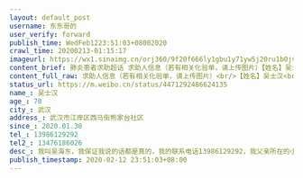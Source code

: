```yaml
---
layout: default_post
username: 东东哥的
user_verify: forward
publish_time: WedFeb1223:51:03+08002020
crawl_time: 20200213-01:15:17
imageurl: https://wx1.sinaimg.cn/orj360/9f20f666ly1gbu1y71yw5j20ru1b0jv2.jpg,https://wx2.sinaimg.cn/orj360/9f20f666ly1gbu1y6rdmkj20te15uwlk.jpg,https://wx3.sinaimg.cn/orj360/9f20f666ly1gbu1y78yh7j20u0140jux.jpg
content_brief: 肺炎患者求助超话 求助人信息（若有相关化验单，请上传图片）【姓名】吴士汉【年龄】70【所在城市】武汉【所在小区、社区】武汉市江岸区西马街熊家台社区【患病时间】2020.01.30【联系方式】13986129292【其他紧急联系人】13476186026【病情描述】 人】13476186026【病情描述】 我叫吴海 ...全文
content_full_raw: 求助人信息（若有相关化验单，请上传图片）<br/>【姓名】吴士汉<br/>【年龄】70<br/>【所在城市】武汉<br/>【所在小区、社区】武汉市江岸区西马街熊家台社区<br/>【患病时间】2020.01.30<br/>【联系方式】13986129292<br/>【其他紧急联系人】13476186026<br/>【病情描述】人】13476186026<br/>【病情描述】我叫吴海东，我保证我说的话都是真的，我的联系电话:13986129292，我父亲所在的小区是江岸区台北路6号台南花园，隶属于西马街道熊家台社区。我的父亲（吴士汉、70岁）在1月30日发烧后未退，由于10多天未出门，一直以为是咽喉炎的老毛病，于2月4日到新华医院就医，ct显示双肺严重感染，目前已呼吸急促。只能打针、吃药控制。我的母亲（熊才英、69岁）无明显症状，但到医院CT检查，双肺也已轻度感染，目前吃药控制。多次向社区反映没有结果都只是等。等了这么多天！<br/>我想问一下政府，我父亲71岁了，现在又开始低烧了，双肺磨玻璃密度影，呼吸又开始困难了，核酸检测是阴性，今天又两次打了市长热线只是记录，根本都不能收治！！！跟社区反应，让我们打120自己送医院，或者再去做核酸检测，政府啊、社区啊，难道没有一张阳性的检测报告，一个71岁的老人就不能被收治吗？就不能得到应有的救治，我父亲的一个朋友，就是因为跟我父亲密切接触，20多天什么症状都没有，就是因为是阳性检测报告，目前就被送往火神山了！但是我父亲已经很垂危了，自感时日不长了，但是社区让我们再做第二次核酸检测，拿结果又是3天，谁来对这3天负责？请再帮我转一下，我的父亲需要医院救治！<ahref='/n/人民网'>@人民网</a><ahref='/n/新浪资讯台'>@新浪资讯台</a><ahref='/n/中国新闻周刊'>@中国新闻周刊</a><ahref='/n/中国城市报微博'>@中国城市报微博</a><ahref='/n/楚天都市报'>@楚天都市报</a><ahref='/n/澎湃新闻'>@澎湃新闻</a><ahref='/n/新华网'>@新华网</a><ahref='/n/新京报'>@新京报</a><ahref='/n/平安武汉'>@平安武汉</a><ahref='/n/环球时报'>@环球时报</a><ahref='/n/新浪资讯台'>@新浪资讯台</a><ahref='/n/央视新闻'>@央视新闻</a><ahref='/n/中国新闻网'>@中国新闻网</a><ahref='/n/平安湖北'>@平安湖北</a><adata-url="http://t.cn/z8Vi2pX"href="http://weibo.com/p/100101B2094655D465AAFC459A"data-hide=""><spanclass='url-icon'><imgstyle='width:1rem;height:1rem'src='https://h5.sinaimg.cn/upload/2015/09/25/3/timeline_card_small_location_default.png'></span><spanclass="surl-text">武汉·台北名居</span></a>
status_url: https://m.weibo.cn/status/4471292486624135
name_: 吴士汉
age_: 70
city_: 武汉
address_: 武汉市江岸区西马街熊家台社区
since_: 2020.01.30
tel_: 13986129292
tel2_: 13476186026
desc_: 我叫吴海东，我保证我说的话都是真的，我的联系电话13986129292，我父亲所在的小区是江岸区台北路6号台南花园，隶属于西马街道熊家台社区。我的父亲（吴士汉、70岁）在1月30日发烧后未退，由于10多天未出门，一直以为是咽喉炎的老毛病，于2月4日到新华医院就医，ct显示双肺严重感染，目前已呼吸急促。只能打针、吃药控制。我的母亲（熊才英、69岁）无明显症状，但到医院CT检查，双肺也已轻度感染，目前吃药控制。多次向社区反映没有结果都只是等。等了这么多天！我想问一下政府，我父亲71岁了，现在又开始低烧了，双肺磨玻璃密度影，呼吸又开始困难了，核酸检测是阴性，今天又两次打了市长热线只是记录，根本都不能收治！！！跟社区反应，让我们打120自己送医院，或者再去做核酸检测，政府啊、社区啊，难道没有一张阳性的检测报告，一个71岁的老人就不能被收治吗？就不能得到应有的救治，我父亲的一个朋友，就是因为跟我父亲密切接触，20多天什么症状都没有，就是因为是阳性检测报告，目前就被送往火神山了！但是我父亲已经很垂危了，自感时日不长了，但是社区让我们再做第二次核酸检测，拿结果又是3天，谁来对这3天负责？请再帮我转一下，我的父亲需要医院救治！<ahref='/n/人民网'>@人民网</a><ahref='/n/新浪资讯台'>@新浪资讯台</a><ahref='/n/中国新闻周刊'>@中国新闻周刊</a><ahref='/n/中国城市报微博'>@中国城市报微博</a><ahref='/n/楚天都市报'>@楚天都市报</a><ahref='/n/澎湃新闻'>@澎湃新闻</a><ahref='/n/新华网'>@新华网</a><ahref='/n/新京报'>@新京报</a><ahref='/n/平安武汉'>@平安武汉</a><ahref='/n/环球时报'>@环球时报</a><ahref='/n/新浪资讯台'>@新浪资讯台</a><ahref='/n/央视新闻'>@央视新闻</a><ahref='/n/中国新闻网'>@中国新闻网</a><ahref='/n/平安湖北'>@平安湖北</a><adata-url="http//t.cn/z8Vi2pX"href="http//weibo.com/p/100101B2094655D465AAFC459A"data-hide=""><spanclass='url-icon'><imgstyle='width1rem;height1rem'src='https//h5.sinaimg.cn/upload/2015/09/25/3/timeline_card_small_location_default.png'></span><spanclass="surl-text">武汉·台北名居</span></a>
publish_timestamp: 2020-02-12 23:51:03+08:00
---
```

